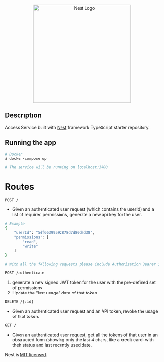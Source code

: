 <p align="center">
  <a href="http://nestjs.com/" target="blank"><img src="https://nestjs.com/img/logo_text.svg" width="320" alt="Nest Logo" /></a>
</p>

[circleci-image]: https://img.shields.io/circleci/build/github/nestjs/nest/master?token=abc123def456
[circleci-url]: https://circleci.com/gh/nestjs/nest

  <!--[![Backers on Open Collective](https://opencollective.com/nest/backers/badge.svg)](https://opencollective.com/nest#backer)
  [![Sponsors on Open Collective](https://opencollective.com/nest/sponsors/badge.svg)](https://opencollective.com/nest#sponsor)-->

## Description

Access Service built with [Nest](https://github.com/nestjs/nest) framework TypeScript starter repository.

## Running the app

```bash
# Docker
$ docker-compose up

# The service will be running on localhost:3000
```

# Routes

```bash
POST /
```

- Given an authenticated user request (which contains the userId) and a list of required permissions, generate a new api key for the user.

```bash
# Example
{
    "userId": "5df66399592878d7d80dad38",
    "permissions": [
        "read",
        "write"
    ]
}
```

```bash
# With all the following requests please include Authorization Bearer in the request headers.
```

```bash
POST /authenticate
```

1. generate a new signed JWT token for the user with the pre-defined set of permissions
2. Update the "last usage" date of that token

```bash
DELETE /{:id}
```

- Given an authenticated user request and an API token, revoke the usage of that token.

```bash
GET /
```
- Given an authenticated user request, get all the tokens of that user in an obstructed form (showing only the last 4 chars, like a credit card) with their status and last recently used date.


Nest is [MIT licensed](LICENSE).
